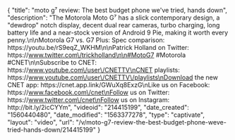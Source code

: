 {
    "title": "moto g⁷ review: The best budget phone we've tried, hands down",
    "description": "The Motorola Moto G⁷ has a slick contemporary design, a \"dewdrop\" notch display, decent dual rear cameras, turbo charging, long battery life and a near-stock version of Android 9 Pie, making it worth every penny.\n\nMotorola G7 vs. G7 Plus: Spec comparison: https:\/\/youtu.be\/rS9eqZ_WKHM\n\nPatrick Holland on Twitter: https:\/\/www.twitter.com\/trickholland\n\n#MotoG7 #Motorola #CNET\n\nSubscribe to CNET: https:\/\/www.youtube.com\/user\/CNETTV\nCNET playlists: https:\/\/www.youtube.com\/user\/CNETTV\/playlists\nDownload the new CNET app: https:\/\/cnet.app.link\/GWuXq8ExzG\nLike us on Facebook: https:\/\/www.facebook.com\/cnet\nFollow us on Twitter: https:\/\/www.twitter.com\/cnet\nFollow us on Instagram: http:\/\/bit.ly\/2icCYYm",
    "videoid": "214415199",
    "date_created": "1560440480",
    "date_modified": "1563377278",
    "type": "captivate",
    "layout": "video",
    "url": "\/v\/moto-g7-review-the-best-budget-phone-weve-tried-hands-down\/214415199"
}